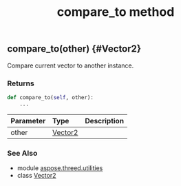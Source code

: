 ﻿---
title: compare_to method
second_title: Aspose.3D for Python via .NET API References
description: 
type: docs
weight: 20
url: /python-net/aspose.threed.utilities/vector2/compare_to/
is_root: false
---

## compare_to(other) {#Vector2}

Compare current vector to another instance.

### Returns 





```python
def compare_to(self, other):
    ...
```


| Parameter | Type | Description |
| :- | :- | :- |
| other | [Vector2](/3d/python-net/aspose.threed.utilities/vector2) |  |



### See Also
* module [aspose.threed.utilities](../../)
* class [Vector2](/3d/python-net/aspose.threed.utilities/vector2)
